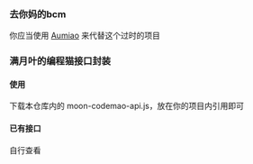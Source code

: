 ### 去你妈的bcm

你应当使用 [Aumiao](https://github.com/Aurzex/Aumiao) 来代替这个过时的项目

### 满月叶的编程猫接口封装

#### 使用

下载本仓库内的 moon-codemao-api.js，放在你的项目内引用即可

#### 已有接口

自行查看
